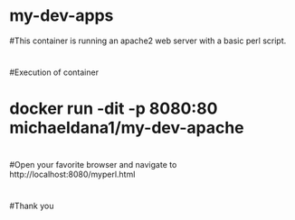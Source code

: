 # my-dev-apps
#This container is running an apache2 web server with a basic perl script.
#
#Execution of container 
#     docker run -dit -p 8080:80 michaeldana1/my-dev-apache
#
#Open your favorite browser and navigate to http://localhost:8080/myperl.html
#
#Thank you

